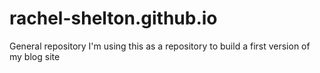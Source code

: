 # rachel-shelton.github.io
General repository
I'm using this as a repository to build a first version of my blog site
